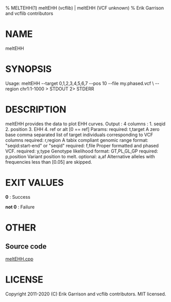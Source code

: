 % MELTEHH(1) meltEHH (vcflib) | meltEHH (VCF unknown)
% Erik Garrison and vcflib contributors

# NAME

meltEHH

# SYNOPSIS

Usage: meltEHH --target 0,1,2,3,4,5,6,7 --pos 10 --file my.phased.vcf \ --region chr1:1-1000 > STDOUT 2> STDERR

# DESCRIPTION

meltEHH provides the data to plot EHH curves. Output : 4 columns : 1. seqid 2. position 3. EHH 4. ref or alt [0 == ref] Params: required: t,target <STRING> A zero base comma separated list of target individuals corresponding to VCF columns required: r,region <STRING> A tabix compliant genomic range format: "seqid:start-end" or "seqid" required: f,file <STRING> Proper formatted and phased VCF. required: y,type <STRING> Genotype likelihood format: GT,PL,GL,GP required: p,position <INT> Variant position to melt. optional: a,af <DOUBLE> Alternative alleles with frequencies less than [0.05] are skipped.





# EXIT VALUES

**0**
: Success

**not 0**
: Failure

# OTHER

## Source code

[meltEHH.cpp](https://github.com/vcflib/vcflib/blob/master/src/meltEHH.cpp)

# LICENSE

Copyright 2011-2020 (C) Erik Garrison and vcflib contributors. MIT licensed.

<!--
  Created with ./scripts/bin2md.rb scripts/bin2md-template.erb
-->
